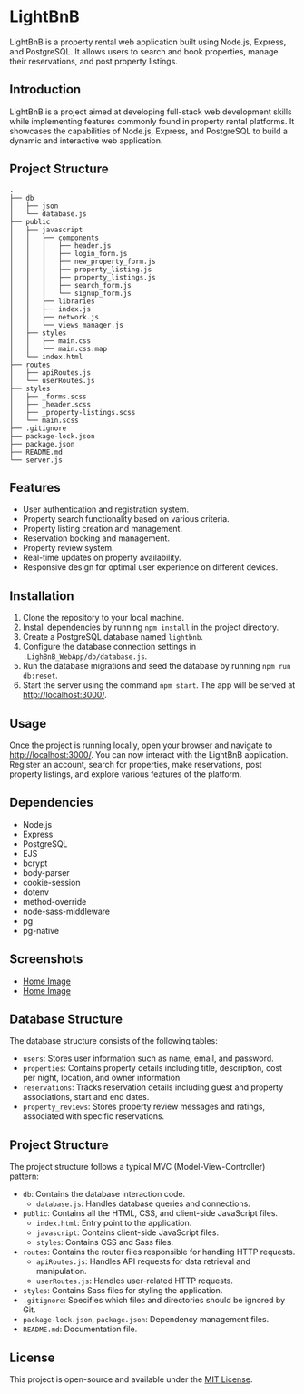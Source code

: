 # LightBnB

LightBnB is a property rental web application built using Node.js, Express, and PostgreSQL. It allows users to search and book properties, manage their reservations, and post property listings.

## Introduction

LightBnB is a project aimed at developing full-stack web development skills while implementing features commonly found in property rental platforms. It showcases the capabilities of Node.js, Express, and PostgreSQL to build a dynamic and interactive web application.

## Project Structure

```
.
├── db
│   ├── json
│   └── database.js
├── public
│   ├── javascript
│   │   ├── components 
│   │   │   ├── header.js
│   │   │   ├── login_form.js
│   │   │   ├── new_property_form.js
│   │   │   ├── property_listing.js
│   │   │   ├── property_listings.js
│   │   │   ├── search_form.js
│   │   │   └── signup_form.js
│   │   ├── libraries
│   │   ├── index.js
│   │   ├── network.js
│   │   └── views_manager.js
│   ├── styles
│   │   ├── main.css
│   │   └── main.css.map
│   └── index.html
├── routes
│   ├── apiRoutes.js
│   └── userRoutes.js
├── styles  
│   ├── _forms.scss
│   ├── _header.scss
│   ├── _property-listings.scss
│   └── main.scss
├── .gitignore
├── package-lock.json
├── package.json
├── README.md
└── server.js
```

## Features

- User authentication and registration system.
- Property search functionality based on various criteria.
- Property listing creation and management.
- Reservation booking and management.
- Property review system.
- Real-time updates on property availability.
- Responsive design for optimal user experience on different devices.

## Installation

1. Clone the repository to your local machine.
2. Install dependencies by running `npm install` in the project directory.
3. Create a PostgreSQL database named `lightbnb`.
4. Configure the database connection settings in `.LighBnB_WebApp/db/database.js`.
5. Run the database migrations and seed the database by running `npm run db:reset`.
6. Start the server using the command `npm start`. The app will be served at <http://localhost:3000/>.

## Usage

Once the project is running locally, open your browser and navigate to <http://localhost:3000/>. You can now interact with the LightBnB application. Register an account, search for properties, make reservations, post property listings, and explore various features of the platform.

## Dependencies

- Node.js
- Express
- PostgreSQL
- EJS
- bcrypt
- body-parser
- cookie-session
- dotenv
- method-override
- node-sass-middleware
- pg
- pg-native

## Screenshots

- [Home Image](https://github.com/glaubervilane/LightBnB/blob/master/LightBnB_WebApp/images/homeImage.png)
- [Home Image](https://github.com/glaubervilane/LightBnB/blob/master/LightBnB_WebApp/images/loggedUserImage.png)

## Database Structure

The database structure consists of the following tables:

- `users`: Stores user information such as name, email, and password.
- `properties`: Contains property details including title, description, cost per night, location, and owner information.
- `reservations`: Tracks reservation details including guest and property associations, start and end dates.
- `property_reviews`: Stores property review messages and ratings, associated with specific reservations.

## Project Structure

The project structure follows a typical MVC (Model-View-Controller) pattern:

- `db`: Contains the database interaction code.
  - `database.js`: Handles database queries and connections.
- `public`: Contains all the HTML, CSS, and client-side JavaScript files.
  - `index.html`: Entry point to the application.
  - `javascript`: Contains client-side JavaScript files.
  - `styles`: Contains CSS and Sass files.
- `routes`: Contains the router files responsible for handling HTTP requests.
  - `apiRoutes.js`: Handles API requests for data retrieval and manipulation.
  - `userRoutes.js`: Handles user-related HTTP requests.
- `styles`: Contains Sass files for styling the application.
- `.gitignore`: Specifies which files and directories should be ignored by Git.
- `package-lock.json`, `package.json`: Dependency management files.
- `README.md`: Documentation file.

## License

This project is open-source and available under the [MIT License](LICENSE).
